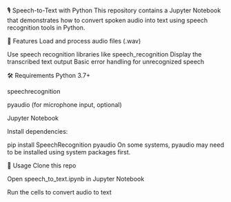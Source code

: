 🎙️ Speech-to-Text with Python
This repository contains a Jupyter Notebook that demonstrates how to convert spoken audio into text using speech recognition tools in Python.

📘 Features
Load and process audio files (.wav)

Use speech recognition libraries like speech_recognition
Display the transcribed text output
Basic error handling for unrecognized speech

🛠 Requirements
Python 3.7+

speechrecognition

pyaudio (for microphone input, optional)

Jupyter Notebook

Install dependencies:

pip install SpeechRecognition pyaudio
On some systems, pyaudio may need to be installed using system packages first.

🚀 Usage
Clone this repo

Open speech_to_text.ipynb in Jupyter Notebook

Run the cells to convert audio to text
